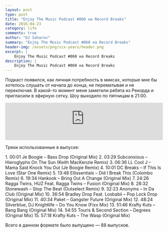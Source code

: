 ```yaml
---
layout: post
type: post
title: "Enjoy The Music Podcast #060 на Record Breaks"
date: 2016-04-23
category: life
comments: true
author: "DJ Saharov"
summary: "Enjoy The Music Podcast #060 на Record Breaks"
header-img: /assets/png/six-years/header.png
excerpt: |
    Enjoy The Music Podcast #060 на Record Breaks
description: |
    Enjoy The Music Podcast #060 на Record Breaks
---
```


<p>
<span class="firstcharacter">П</span>одкаст появился, как личная потребность в миксах, которые мне бы хотелось слушать от начала до конца, не перематывая и не переключая. В какой-то момент меня заметили ребята из Рекорда и пригласили в эфирную сетку. Шоу выходило по пятницам в 21:00.
</p>

<iframe width="100%" height="120" src="https://player-widget.mixcloud.com/widget/iframe/?hide_cover=1&feed=%2Fdjsaharovofficial%2Fenjoy-the-music-podcast-060%2F" frameborder="0" allow="encrypted-media; fullscreen; autoplay; idle-detection; speaker-selection; web-share;" ></iframe>

<p>Треки использованные в выпуске:</p>
1. 00:01 Je Boogie – Bass Drop (Original Mix)
2. 03:29 Subconxious – Hieroglyphs On The Sun (Keith MacKenzie Remix)
3. 06:36 LL Cool J – Mama Said Knock You Out (Je Boogie Remix)
4. 10:01 DC Breaks – If This Is Love (Star One Remix)
5. 13:48 Ellissentials – Did I Break This (Colombo Remix)
6. 19:34 Hankook – Bring Out A Change (Original Mix)
7. 24:26 Ragga Twins, HUZ Feat. Ragga Twins – Fusion (Original Mix)
8. 28:32 Stonewash – Stop The Beat (Outselect Remix)
9. 32:23 Anonyms – In Da Club (Original Mix)
10. 36:54 Bradley Drop Feat. Losbabii – Pop Lock Drop (Original Mix)
11. 40:34 Paket – Gangster Future (Original Mix)
12. 48:24 Silverblue, DJ Knightlife – Do You Know (Fixx Mix)
13. 51:46 Krafty Kuts – Bang Bang (Original Mix)
14. 54:55 Touris & Second Section – Degrees (Original Mix)
15. 57:18 Krafty Kuts – The Wasp (Original Mix)

<p>Всего в данном формате было выпущено &mdash; 88 выпусков.</p>